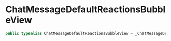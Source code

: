 # ChatMessageDefaultReactionsBubbleView

``` swift
public typealias ChatMessageDefaultReactionsBubbleView = _ChatMessageDefaultReactionsBubbleView<NoExtraData>
```
